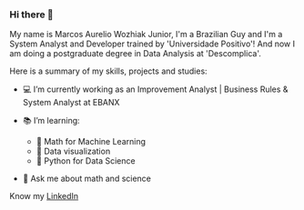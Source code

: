 ### Hi there 👋

My name is Marcos Aurelio Wozhiak Junior, I'm a Brazilian Guy and I'm a System Analyst and Developer trained by 'Universidade Positivo'! And now I am doing a postgraduate degree in Data Analysis at 'Descomplica'.

Here is a summary of my skills, projects and studies:

- 💻 I’m currently working as an Improvement Analyst | Business Rules & System Analyst at EBANX

- 📚 I’m learning:
  - 📗 Math for Machine Learning
  - 📕 Data visualization
  - 📘 Python for Data Science
    
- 💬 Ask me about math and science

Know my [LinkedIn](https://www.linkedin.com/in/aureliowozhiak/)
